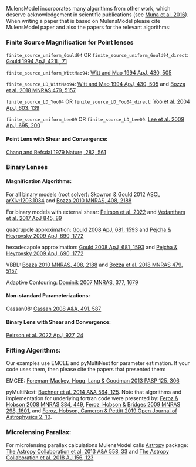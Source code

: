 MulensModel incorporates many algorithms from other work, which deserve acknowledgement in scientific publications (see [Muna et al. 2016](https://arxiv.org/abs/1610.03159)). When writing a paper that is based on MulensModel please cite MulensModel paper and also the papers for the relevant algorithms:


### Finite Source Magnification for Point lenses

`finite_source_uniform_Gould94` OR `finite_source_uniform_Gould94_direct`:
[Gould 1994 ApJ, 421L, 71](https://ui.adsabs.harvard.edu/abs/1994ApJ...421L..71G/abstract)

`finite_source_uniform_WittMao94`: 
[Witt and Mao 1994 ApJ, 430, 505](https://ui.adsabs.harvard.edu/abs/1994ApJ...430..505W/abstract)

`finite_source_LD_WittMao94`: 
[Witt and Mao 1994 ApJ, 430, 505](https://ui.adsabs.harvard.edu/abs/1994ApJ...430..505W/abstract) and
[Bozza et al. 2018 MNRAS 479, 5157](https://ui.adsabs.harvard.edu/abs/2018MNRAS.479.5157B/abstract)

`finite_source_LD_Yoo04` OR `finite_source_LD_Yoo04_direct`:
[Yoo et al. 2004 ApJ, 603, 139](https://ui.adsabs.harvard.edu/abs/2004ApJ...603..139Y/abstract)

`finite_source_uniform_Lee09` OR `finite_source_LD_Lee09`:
[Lee et al. 2009 ApJ, 695, 200](https://ui.adsabs.harvard.edu/abs/2009ApJ...695..200L/abstract)

#### Point Lens with Shear and Convergence:

[Chang and Refsdal 1979 Nature, 282, 561](https://ui.adsabs.harvard.edu/abs/1979Natur.282..561C/abstract)

### Binary Lenses

#### Magnification Algorithms:

For all binary models (root solver): 
Skowron & Gould 2012 [ASCL](http://ascl.net/1212.005) [arXiv:1203.1034](https://ui.adsabs.harvard.edu/abs/2012arXiv1203.1034S/abstract) and 
[Bozza 2010 MNRAS, 408, 2188](https://ui.adsabs.harvard.edu/abs/2010MNRAS.408.2188B/abstract)

For binary models with external shear:
[Peirson et al. 2022](https://ui.adsabs.harvard.edu/abs/2022ApJ...927...24P/abstract) and [Vedantham et al. 2017 ApJ 845, 89](https://ui.adsabs.harvard.edu/abs/2017ApJ...845...89V/abstract)

quadrupole approximation: 
[Gould 2008 ApJ, 681, 1593](https://ui.adsabs.harvard.edu/abs/2008ApJ...681.1593G/abstract) and 
[Pejcha & Heyrovsky 2009 ApJ, 690, 1772](https://ui.adsabs.harvard.edu/abs/2009ApJ...690.1772P/abstract)

hexadecapole approximation: 
[Gould 2008 ApJ, 681, 1593](https://ui.adsabs.harvard.edu/abs/2008ApJ...681.1593G/abstract) and 
[Pejcha & Heyrovsky 2009 ApJ, 690, 1772](https://ui.adsabs.harvard.edu/abs/2009ApJ...690.1772P/abstract)

VBBL: 
[Bozza 2010 MNRAS, 408, 2188](https://ui.adsabs.harvard.edu/abs/2010MNRAS.408.2188B/abstract) and 
[Bozza et al. 2018 MNRAS 479, 5157](https://ui.adsabs.harvard.edu/abs/2018MNRAS.479.5157B/abstract)

Adaptive Contouring:
[Dominik 2007 MNRAS, 377, 1679](https://ui.adsabs.harvard.edu/abs/2007MNRAS.377.1679D/abstract)

#### Non-standard Parameterizations:

Cassan08:
[Cassan 2008 A&A, 491, 587](https://ui.adsabs.harvard.edu/abs/2008A%26A...491..587C/abstract)

#### Binary Lens with Shear and Convergence:

[Peirson et al. 2022 ApJ, 927, 24](https://ui.adsabs.harvard.edu/abs/2022ApJ...927...24P/abstract)


### Fitting Algorithms:

Our examples use EMCEE and pyMultiNest for parameter estimation. If your code uses them, then please cite the papers that presented them:

EMCEE:
[Foreman-Mackey, Hogg, Lang & Goodman 2013 PASP 125, 306](https://ui.adsabs.harvard.edu/abs/2013PASP..125..306F/abstract)

pyMultiNest:
[Buchner et al. 2014 A&A 564, 125](https://ui.adsabs.harvard.edu/abs/2014A%26A...564A.125B/abstract).
Note that algorithms and implementation for underlying fortran code were presented by:
[Feroz & Hobson 2008 MNRAS 384, 449](https://ui.adsabs.harvard.edu/abs/2014A%26A...564A.125B/abstract), 
[Feroz, Hobson & Bridges 2009 MNRAS 298, 1601](https://ui.adsabs.harvard.edu/abs/2009MNRAS.398.1601F/abstract), and 
[Feroz, Hobson, Cameron & Pettitt 2019 Open Journal of Astrophysics 2, 10](https://ui.adsabs.harvard.edu/abs/2019OJAp....2E..10F/abstract).

### Microlensing Parallax:

For microlensing parallax calculations MulensModel calls [Astropy](https://www.astropy.org/index.html) package: 
[The Astropy Collaboration et al. 2013 A&A 558, 33](https://ui.adsabs.harvard.edu/abs/2013A%26A...558A..33A/abstract) and 
[The Astropy Collaboration et al. 2018 AJ 156, 123](https://ui.adsabs.harvard.edu/abs/2018AJ....156..123A/abstract)
